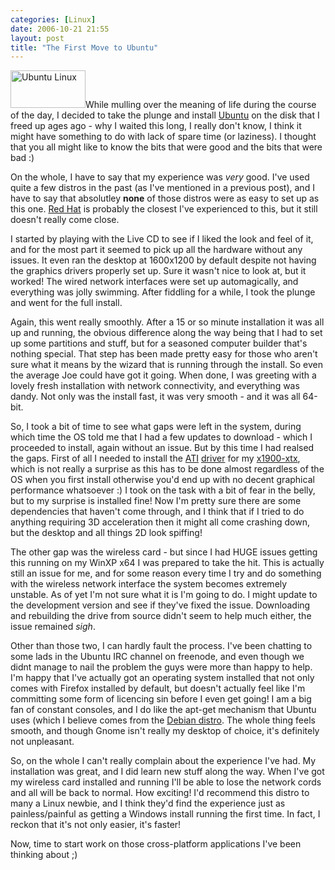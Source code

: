```yaml
---
categories: [Linux]
date: 2006-10-21 21:55
layout: post
title: "The First Move to Ubuntu"
---
```

<a href="http://www.ubunutu.com" title="Ubuntu" target="_blank"><img src="https://wiki.ubuntu.com/WebsiteButtons?action=AttachFile&do=get&target=ubuntu_button_120x60_ooh.png" width="120" height="60" alt="Ubuntu Linux" class="InlineImageLeft" /></a>While mulling over the meaning of life during the course of the day, I decided to take the plunge and install <a href="http://www.ubunutu.com" title="Ubuntu" target="_blank">Ubuntu</a> on the disk that I freed up ages ago - why I waited this long, I really don't know, I think it might have something to do with lack of spare time (or laziness). I thought that you all might like to know the bits that were good and the bits that were bad :)

On the whole, I have to say that my experience was <em>very</em> good. I've used quite a few distros in the past (as I've mentioned in a previous post), and I have to say that absolutley <strong>none</strong> of those distros were as easy to set up as this one. <a href="http://www.redhat.com/" title="Red Hat" target="_blank">Red Hat</a> is probably the closest I've experienced to this, but it still doesn't really come close.

I started by playing with the Live CD to see if I liked the look and feel of it, and for the most part it seemed to pick up all the hardware without any issues. It even ran the desktop at 1600x1200 by default despite not having the graphics drivers properly set up. Sure it wasn't nice to look at, but it worked! The wired network interfaces were set up automagically, and everything was jolly swimming. After fiddling for a while, I took the plunge and went for the full install.

Again, this went really smoothly. After a 15 or so minute installation it was all up and running, the obvious difference along the way being that I had to set up some partitions and stuff, but for a seasoned computer builder that's nothing special. That step has been made pretty easy for those who aren't sure what it means by the wizard that is running through the install. So even the average Joe could have got it going.  When done, I was greeting with a lovely fresh installation with network connectivity, and everything was dandy. Not only was the install fast, it was very smooth - and it was all 64-bit.

So, I took a bit of time to see what gaps were left in the system, during which time the OS told me that I had a few updates to download - which I proceeded to install, again without an issue. But by this time I had realsed the gaps. First of all I needed to install the <a href="http://www.ati.com/" title="ATI" target="_blank">ATI</a> <a href="http://www.ati.com/online/customercareportal/linux.html" title="ATI Linux Driver" target="_blank">driver</a> for my <a href="http://www.ati.com/products/radeonx1900/index.html" title="Radeon X1900 Series" target="_blank">x1900-xtx</a>, which is not really a surprise as this has to be done almost regardless of the OS when you first install otherwise you'd end up with no decent graphical performance whatsoever :) I took on the task with a bit of fear in the belly, but to my surprise is installed fine! Now I'm pretty sure there are some dependencies that haven't come through, and I think that if I tried to do anything requiring 3D acceleration then it might all come crashing down, but the desktop and all things 2D look spiffing!

The other gap was the wireless card - but since I had HUGE issues getting this running on my WinXP x64 I was prepared to take the hit. This is actually still an issue for me, and for some reason every time I try and do something with the wireless network interface the system becomes extremely unstable. As of yet I'm not sure what it is I'm going to do. I might update to the development version and see if they've fixed the issue. Downloading and rebuilding the drive from source didn't seem to help much either, the issue remained *sigh*.

Other than those two, I can hardly fault the process. I've been chatting to some lads in the Ubuntu IRC channel on freenode, and even though we didnt manage to nail the problem the guys were more than happy to help. I'm happy that I've actually got an operating system installed that not only comes with Firefox installed by default, but doesn't actually feel like I'm committing some form of licencing sin before I even get going! I am a big fan of constant consoles, and I do like the apt-get mechanism that Ubuntu uses (which I believe comes from the <a href="http://www.debian.org/" title="Debian" taret="_blank">Debian distro</a>. The whole thing feels smooth, and though Gnome isn't really my desktop of choice, it's definitely not unpleasant.

So, on the whole I can't really complain about the experience I've had. My installation was great, and I did learn new stuff along the way. When I've got my wireless card installed and running I'll be able to lose the network cords and all will be back to normal. How exciting! I'd recommend this distro to many a Linux newbie, and I think they'd find the experience just as painless/painful as getting a Windows install running the first time. In fact, I reckon that it's not only easier, it's faster!

Now, time to start work on those cross-platform applications I've been thinking about ;)
